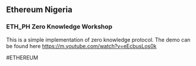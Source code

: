 ## Ethereum Nigeria
### ETH_PH Zero Knowledge Workshop

This is a simple implementation of zero knowledge protocol.
The demo can be found here https://m.youtube.com/watch?v=eEcbusLos0k

#ETHEREUM
